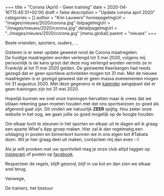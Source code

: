 +++
title = "Corona (April) - Geen training"
date = 2020-04-16T15:45:31+02:00
draft = false
description = "Update corona april 2020"
categories = []
author = "Kim Lauwers"
homepageImgUrl = "images/nieuws/2020/corona.jpg"
listpageImgUrl = "/images/nieuws/2020/corona.jpg"
detailpageImgUrl = "../images/nieuws/2020/corona.jpg"
[menu.global]
    parent = "nieuws"
+++

Beste vrienden, sporters, ouders, ...
 
Gisteren is er weer update geweest rond de Corona maatregelen.  
De huidige maatregelen worden verlengd tot 3 mei 2020, volgens mij persoonlijk is de kans groot dat deze nog verlengd worden vermits ze in Frankrijk al tot 11 mei 2020 gelden.
De gemeente Keerbergen had reeds gezegd dat er geen sportieve activiteiten mogen tot 31 mei. Met de nieuwe maatregelen is er gezegd geweest dat er geen massa evenementen mogen tot 31 augustus 2020.
Met deze gegevens is de [kalender](https://www.jujitsukeerbergen.be/kalender) aangepast dat er geen trainingen zijn tot 31 mei 2020.

Hopelijk kunnen we snel onze trainingen hervatten maar ik vrees dat we stilaan rekening gaan moeten houden met dat ons sportseizoen zo goed als afgerond gaat zijn.
Dit vinden we natuurlijk **ZEER** spijtig.
Hou zeker onze website in het oog, we gaan jullie zo goed mogelijk op de hoogte houden.

Om elkaar toch te steunen in het sporten en elkaar uit te dagen wil ik graag een aparte What's App groep maken.
Hier zal ik dan regelmatig een uitdaging in posten en binnenkort kunnen we in ons eigen kot #Tabata doen. 
Wil je hier graag deel uit maken, contacteer mij dan even :-)

Als je wilt pronken met uw sportiviteit mag je onze club altijd taggen op [instagram](http://instagram.com/jujitsukeerbergen) of posten op [facebook](https://www.facebook.com/groups/357231384348318).


Respecteer de regels, blijft gezond, blijf in uw kot en dan zien we elkaar snel terug.


Vanwege,

De trainers, het bestuur